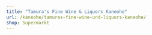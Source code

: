 ```yaml
---
title: "Tamura's Fine Wine & Liquors Kaneohe"
url: /kaneohe/tamuras-fine-wine-und-liquors-kaneohe/
shop: Supermarkt
---
```

